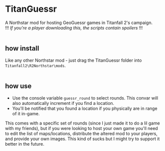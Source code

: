 # TitanGuessr

A Northstar mod for hosting GeoGuessr games in Titanfall 2's campaign.<br>
!!! *If you're a player downloading this, the scripts contain spoilers* !!!<br><br>


## how install
Like any other Northstar mod - just drag the TitanGuessr folder into `Titanfall2\R2Northstar\mods`.<br><br>

## how use
* Use the console variable `guessr_round` to select rounds. This convar will also automatically increment if you find a location.
* You'll be notified that you found a location if you physically are in range of it in-game.
  
This comes with a specific set of rounds (since I just made it to do a lil game with my friends), but if you were looking to host your own game you'll need to edit the list of maps/locations, distribute the altered mod to your players, and provide your own images. This kind of sucks but I might try to support it better in the future.
